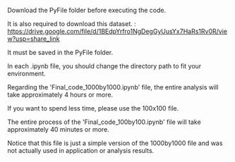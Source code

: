 

Download the PyFile folder before executing the code.

It is also required to download this dataset. : https://drive.google.com/file/d/1BEdpYrfro1NgDegGyUusYx7HaRs1Rv0R/view?usp=share_link

It must be saved in the PyFile folder.

In each .ipynb file, you should change the directory path to fit your environment. 


Regarding the 'Final_code_1000by1000.ipynb' file, the entire analysis will take approximately 4 hours or more.

If you want to spend less time, please use the 100x100 file.

The entire process of the 'Final_code_100by100.ipynb' file will take approximately 40 minutes or more.

Notice that this file is just a simple version of the 1000by1000 file and was not actually used in application or analysis results.
